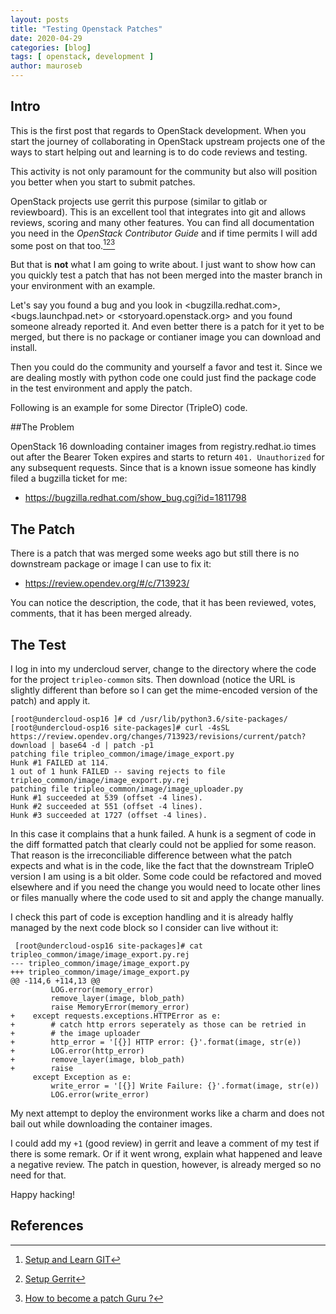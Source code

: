 ```yaml
---
layout: posts
title: "Testing Openstack Patches"
date: 2020-04-29
categories: [blog]
tags: [ openstack, development ]
author: mauroseb
---
```


## Intro

This is the first post that regards to OpenStack development.
When you start the journey of collaborating in OpenStack upstream projects one of the ways to start helping out and learning is to do code reviews and testing.

This activity is not only paramount for the community but also will position you better when you start to submit patches.

OpenStack projects use gerrit this purpose (similar to gitlab or reviewboard). This is an excellent tool that integrates into git and allows reviews, scoring and many other features. You can find all documentation you need in the _OpenStack Contributor Guide_ and if time permits I will add some post on that too.[^1][^2][^3]

But that is **not** what I am going to write about. I just want to show how can you quickly test a patch that has not been merged into the master branch in your environment with an example.

Let's say you found a bug and you look in <bugzilla.redhat.com>, <bugs.launchpad.net> or <storyoard.openstack.org> and you found someone already reported it. And even better there is a patch for it yet to be merged, but there is no package or contianer image you can download and install.

Then you could do the community and yourself a favor and test it.
Since we are dealing mostly with python code one could just find the package code in the test environment and apply the patch.

Following is an example for some Director (TripleO) code.


##The Problem

OpenStack 16 downloading container images from registry.redhat.io times out after the Bearer Token expires and starts to return ```401. Unauthorized``` for any subsequent requests. Since that is a known issue someone has kindly filed a bugzilla ticket for me:
 - <https://bugzilla.redhat.com/show_bug.cgi?id=1811798>


## The Patch

There is a patch that was merged some weeks ago but still there is no downstream package or image I can use to fix it:
 - <https://review.opendev.org/#/c/713923/>

You can notice the description, the code, that it has been reviewed, votes, comments, that it has been merged already.


## The Test

I log in into my undercloud server, change to the directory where the code for the project ```tripleo-common``` sits. Then download (notice the URL is slightly different than before so I can get the mime-encoded version of the patch) and apply it.

~~~
[root@undercloud-osp16 ]# cd /usr/lib/python3.6/site-packages/
[root@undercloud-osp16 site-packages]# curl -4sSL https://review.opendev.org/changes/713923/revisions/current/patch?download | base64 -d | patch -p1
patching file tripleo_common/image/image_export.py
Hunk #1 FAILED at 114.
1 out of 1 hunk FAILED -- saving rejects to file tripleo_common/image/image_export.py.rej
patching file tripleo_common/image/image_uploader.py
Hunk #1 succeeded at 539 (offset -4 lines).
Hunk #2 succeeded at 551 (offset -4 lines).
Hunk #3 succeeded at 1727 (offset -4 lines).
~~~

In this case it complains that a hunk failed. A hunk is a segment of code in the diff formatted patch that clearly could not be applied for some reason. That reason is the irreconciliable difference between what the patch expects and what is in the code, like the fact that the downstream TripleO version I am using is a bit older. Some code could be refactored and moved elsewhere and if you need the change you would need to locate other lines or files manually where the code used to sit and apply the change manually.

I check this part of code is exception handling and it is already halfly managed by the next code block so I consider can live without it:

~~~
 [root@undercloud-osp16 site-packages]# cat tripleo_common/image/image_export.py.rej
--- tripleo_common/image/image_export.py
+++ tripleo_common/image/image_export.py
@@ -114,6 +114,13 @@
         LOG.error(memory_error)
         remove_layer(image, blob_path)
         raise MemoryError(memory_error)
+    except requests.exceptions.HTTPError as e:
+        # catch http errors seperately as those can be retried in
+        # the image uploader
+        http_error = '[{}] HTTP error: {}'.format(image, str(e))
+        LOG.error(http_error)
+        remove_layer(image, blob_path)
+        raise
     except Exception as e:
         write_error = '[{}] Write Failure: {}'.format(image, str(e))
         LOG.error(write_error)
~~~

My next attempt to deploy the environment works like a charm and does not bail out while downloading the container images.

I could add my ```+1``` (good review) in gerrit and leave a comment of my test if there is some remark. Or if it went wrong, explain what happened and leave a negative review.  The patch in question, however, is already merged so no need for that.

Happy hacking!


## References

[^1]:[Setup and Learn GIT](https://docs.openstack.org/contributors/common/git.html)
[^2]:[Setup Gerrit](https://docs.openstack.org/contributors/common/setup-gerrit.html)
[^3]:[How to become a patch Guru ?](https://docs.openstack.org/contributors/code-and-documentation/patch-best-practices.html)
